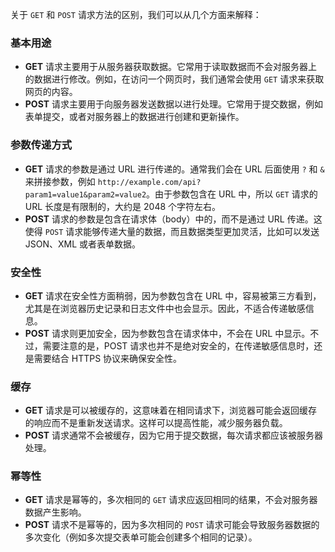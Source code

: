 关于 `GET` 和 `POST` 请求方法的区别，我们可以从几个方面来解释：
### 基本用途

- **GET** 请求主要用于从服务器获取数据。它常用于读取数据而不会对服务器上的数据进行修改。例如，在访问一个网页时，我们通常会使用 `GET` 请求来获取网页的内容。
- **POST** 请求主要用于向服务器发送数据以进行处理。它常用于提交数据，例如表单提交，或者对服务器上的数据进行创建和更新操作。

### 参数传递方式

- **GET** 请求的参数是通过 URL 进行传递的。通常我们会在 URL 后面使用 `?` 和 `&` 来拼接参数，例如 `http://example.com/api?param1=value1&param2=value2`。由于参数包含在 URL 中，所以 `GET` 请求的 URL 长度是有限制的，大约是 2048 个字符左右。
- **POST** 请求的参数是包含在请求体（body）中的，而不是通过 URL 传递。这使得 `POST` 请求能够传递大量的数据，而且数据类型更加灵活，比如可以发送 JSON、XML 或者表单数据。

### 安全性

- **GET** 请求在安全性方面稍弱，因为参数包含在 URL 中，容易被第三方看到，尤其是在浏览器历史记录和日志文件中也会显示。因此，不适合传递敏感信息。
- **POST** 请求则更加安全，因为参数包含在请求体中，不会在 URL 中显示。不过，需要注意的是，POST 请求也并不是绝对安全的，在传递敏感信息时，还是需要结合 HTTPS 协议来确保安全性。

### 缓存

- **GET** 请求是可以被缓存的，这意味着在相同请求下，浏览器可能会返回缓存的响应而不是重新发送请求。这样可以提高性能，减少服务器负载。
- **POST** 请求通常不会被缓存，因为它用于提交数据，每次请求都应该被服务器处理。

### 幂等性

- **GET** 请求是幂等的，多次相同的 `GET` 请求应返回相同的结果，不会对服务器数据产生影响。
- **POST** 请求不是幂等的，因为多次相同的 `POST` 请求可能会导致服务器数据的多次变化（例如多次提交表单可能会创建多个相同的记录）。